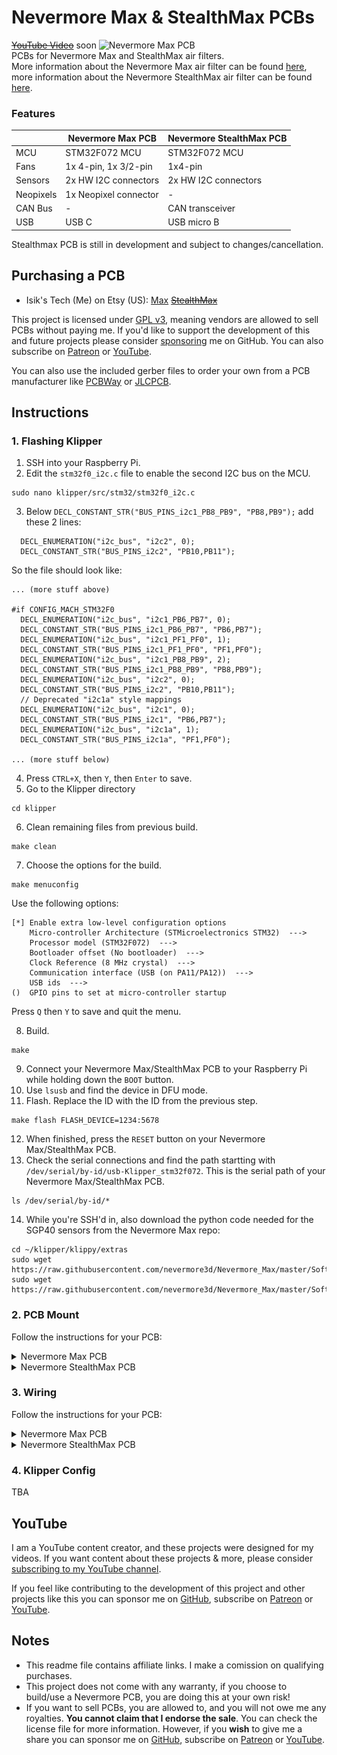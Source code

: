 # Nevermore Max & StealthMax PCBs
~~[YouTube Video](.)~~ soon
![Nevermore Max PCB](./Images/PCB.jpg)
<br>PCBs for Nevermore Max and StealthMax air filters. 
<br>More information about the Nevermore Max air filter can be found [here](https://github.com/nevermore3d/Nevermore_Max), more information about the Nevermore StealthMax air filter can be found [here](https://github.com/nevermore3d/StealthMax).
### Features
||Nevermore Max PCB|Nevermore StealthMax PCB|
|---|---|---|
|MCU|STM32F072 MCU|STM32F072 MCU|
|Fans|1x 4-pin, 1x 3/2-pin|1x4-pin|
|Sensors|2x HW I2C connectors|2x HW I2C connectors|
|Neopixels|1x Neopixel connector|-|
|CAN Bus|-|CAN transceiver|
|USB|USB C|USB micro B|

Stealthmax PCB is still in development and subject to changes/cancellation.

## Purchasing a PCB
- Isik's Tech (Me) on Etsy (US): [Max](.) ~~[StealthMax](.)~~

This project is licensed under [GPL v3](./LICENSE), meaning vendors are allowed to sell PCBs without paying me. If you'd like to support the development of this and future projects please consider [sponsoring](https://github.com/sponsors/xbst) me on GitHub. You can also subscribe on [Patreon](https://l.isiks.tech/patreon) or [YouTube](https://l.isiks.tech/member).

You can also use the included gerber files to order your own from a PCB manufacturer like [PCBWay](https://www.pcbway.com/setinvite.aspx?inviteid=374841) or [JLCPCB](https://jlcpcb.com/).
<br>

## Instructions
### 1. Flashing Klipper
1. SSH into your Raspberry Pi.
2. Edit the `stm32f0_i2c.c` file to enable the second I2C bus on the MCU.
```
sudo nano klipper/src/stm32/stm32f0_i2c.c
```
3. Below `DECL_CONSTANT_STR("BUS_PINS_i2c1_PB8_PB9", "PB8,PB9");` add these 2 lines:
```
  DECL_ENUMERATION("i2c_bus", "i2c2", 0);
  DECL_CONSTANT_STR("BUS_PINS_i2c2", "PB10,PB11");
```
So the file should look like:

```
... (more stuff above)

#if CONFIG_MACH_STM32F0
  DECL_ENUMERATION("i2c_bus", "i2c1_PB6_PB7", 0);
  DECL_CONSTANT_STR("BUS_PINS_i2c1_PB6_PB7", "PB6,PB7");
  DECL_ENUMERATION("i2c_bus", "i2c1_PF1_PF0", 1);
  DECL_CONSTANT_STR("BUS_PINS_i2c1_PF1_PF0", "PF1,PF0");
  DECL_ENUMERATION("i2c_bus", "i2c1_PB8_PB9", 2);
  DECL_CONSTANT_STR("BUS_PINS_i2c1_PB8_PB9", "PB8,PB9");
  DECL_ENUMERATION("i2c_bus", "i2c2", 0);
  DECL_CONSTANT_STR("BUS_PINS_i2c2", "PB10,PB11");
  // Deprecated "i2c1a" style mappings
  DECL_ENUMERATION("i2c_bus", "i2c1", 0);
  DECL_CONSTANT_STR("BUS_PINS_i2c1", "PB6,PB7");
  DECL_ENUMERATION("i2c_bus", "i2c1a", 1);
  DECL_CONSTANT_STR("BUS_PINS_i2c1a", "PF1,PF0");

... (more stuff below)
```
4. Press `CTRL+X`, then `Y`, then `Enter` to save.
5. Go to the Klipper directory
```
cd klipper
```
6. Clean remaining files from previous build.
```
make clean
```
7. Choose the options for the build.
```
make menuconfig
```
Use the following options:
```
[*] Enable extra low-level configuration options
    Micro-controller Architecture (STMicroelectronics STM32)  --->
    Processor model (STM32F072)  --->
    Bootloader offset (No bootloader)  --->
    Clock Reference (8 MHz crystal)  --->
    Communication interface (USB (on PA11/PA12))  --->
    USB ids  --->
()  GPIO pins to set at micro-controller startup
```
Press `Q` then `Y` to save and quit the menu.

8. Build.
```
make
```

9. Connect your Nevermore Max/StealthMax PCB to your Raspberry Pi while holding down the `BOOT` button.
10. Use `lsusb` and find the device in DFU mode.
11. Flash. Replace the ID with the ID from the previous step.
```
make flash FLASH_DEVICE=1234:5678
```
12. When finished, press the `RESET` button on your Nevermore Max/StealthMax PCB.
13. Check the serial connections and find the path startting with `/dev/serial/by-id/usb-Klipper_stm32f072`. This is the serial path of your Nevermore Max/StealthMax PCB.
```
ls /dev/serial/by-id/*
```
14. While you're SSH'd in, also download the python code needed for the SGP40 sensors from the Nevermore Max repo:
```
cd ~/klipper/klippy/extras
sudo wget https://raw.githubusercontent.com/nevermore3d/Nevermore_Max/master/Software/Klipper/voc_algorithm.py
sudo wget https://raw.githubusercontent.com/nevermore3d/Nevermore_Max/master/Software/Klipper/sgp40.py
```

### 2. PCB Mount
Follow the instructions for your PCB:
<details>
  <summary>Nevermore Max PCB</summary>
  
  1. Print the ~~bottle opener~~ [Nevermore Max PCB tray](./Mounts/Nevermore-Max-PCB-Tray.stl) using the standard Voron print settings.
  2. Remove the built-in supports.
  3. Superglue 2 magnets. Pay attention to the polarities.
  4. Mount the PCB. The plastic latches will keep the PCB in place, no screws needed. The USB/power side should be seated first.
     
  ![Instructions](./Images/PCB-Tray.png)
</details>
<details>
  <summary>Nevermore StealthMax PCB</summary>
  
  1. Mount the PCB where the Raspberry Pi Pico normally mounts with M2 screws.
</details>
  
### 3. Wiring
Follow the instructions for your PCB:
<details>
<summary>Nevermore Max PCB</summary>
 
  1. All connectors except USB are JST-XH. Use the diagram below to wire your fans/sensors/leds/power.

  ![Pinout](./Images/Max-Pinout.png)
</details>
<details>
  <summary>Nevermore StealthMax PCB</summary>

  1. All connectors except USB are JST-XH. Use the diagram below to wire your fans/sensors/CAN/power.

  ![Pinout](./Images/SM-Pinout.png)
</details>

### 4. Klipper Config
TBA

## YouTube

I am a YouTube content creator, and these projects were designed for my videos. If you want content about these projects & more, please consider [subscribing to my YouTube channel](https://www.youtube.com/channel/UClAWYmCkHjsbaX9Wz1df2mg).
<br>

If you feel like contributing to the development of this project and other projects like this you can sponsor me on [GitHub](https://github.com/sponsors/xbst), subscribe on [Patreon](https://l.isiks.tech/patreon) or [YouTube](https://l.isiks.tech/member).

## Notes
- This readme file contains affiliate links. I make a comission on qualifying purchases.
- This project does not come with any warranty, if you choose to build/use a Nevermore PCB, you are doing this at your own risk!
- If you want to sell PCBs, you are allowed to, and you will not owe me any royalties. **You cannot claim that I endorse the sale**. You can check the license file for more information. However, if you **wish** to give me a share you can sponsor me on [GitHub](https://github.com/sponsors/xbst), subscribe on [Patreon](https://l.isiks.tech/patreon) or [YouTube](https://l.isiks.tech/member).
